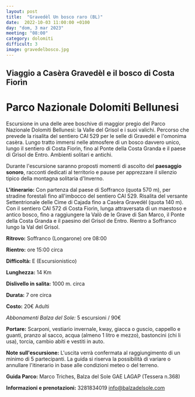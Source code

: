 ```yaml
---
layout: post
title:  "Gravedèl Un bosco raro (BL)"
date:  2022-10-03 11:00:00 +0100
day: "dom, 3 mar 2023"
meeting: "08:00"
category: dolomiti 
difficult: 3
image: gravedelbosco.jpg
---
```


## Viaggio a Casèra Gravedèl e il bosco di Costa Fiorìn
# Parco Nazionale Dolomiti Bellunesi

Escursione in una delle aree boschive di maggior pregio del Parco Nazionale Dolomiti Bellunesi: la Valle del Grisol e i suoi valichi. Percorso che prevede la risalita del sentiero CAI 529 per le selle di Gravedèl e l'omonima casèra.
Lungo tratto immersi nelle atmosfere di un bosco davvero unico, lungo il sentiero di Costa Fiorìn, fino al Ponte della Costa Granda e il paese di Grìsol de Entro. Ambienti solitari e antichi. 

Durante l'escursione saranno proposti momenti di ascolto del **paesaggio sonoro**, racconti dedicati al territorio e pause per apprezzare il silenzio tipico della montagna solitaria d'Inverno.

**L'itinerario:** Con partenza dal paese di Soffranco (quota 570 m), per stradine forestali fino all'imbocco del sentiero CAI 529. Risalita del versante Settentrionale delle Cime di Cajada fino a Casèra Gravedèl (quota 140 m). Con il sentiero CAI 572 di Costa Fiorìn, lunga attraversata di un maestoso e antico bosco, fino a raggiungere la Valò de le Grave di San Marco, il Ponte della Costa Granda e il paesino del Grisol de Entro.
Rientro a Soffranco lungo la Val del Grisol.

**Ritrovo:** Soffranco (Longarone) ore 08:00

**Rientro:** ore 15:00 circa 

**Difficoltà:** E (Escursionistico)

**Lunghezza:** 14 Km

**Dislivello in salita:**  1000 m. circa

**Durata:** 7 ore circa

**Costo:** 20€ Adulti

*Abbonamenti Balza del Sole:* 5 escursioni / 90€

**Portare:** Scarponi, vestiario invernale, kway, giacca o guscio, cappello e guanti, pranzo al sacco, acqua (almeno 1 litro e mezzo), bastoncini (chi li usa), torcia, cambio abiti e vestiti in auto.

**Note sull'escursione:** L'uscita verrà confermata al raggiungimento di un minimo di 5 partecipanti. La guida si riserva la possibilità di variare o annullare l'itinerario in base alle condizioni meteo o del terreno.

**Guida Parco:** Marco Triches, Balza del Sole GAE LAGAP (Tessera n.368)

**Informazioni e prenotazioni:**    3281834019    info@balzadelsole.com 
